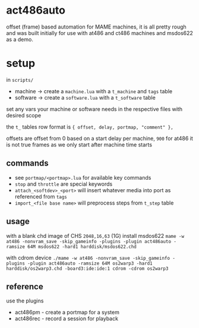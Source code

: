 # act486auto

offset (frame) based automation for MAME machines, it is all pretty rough and was built initially for use with at486 and ct486 machines and msdos622 as a demo.

# setup
in `scripts/`
* machine  -> create a `machine.lua` with a `t_machine` and `tags` table
* software -> create a `software.lua` with a `t_software` table

set any vars your machine or software needs in the respective files with desired scope

the `t_` tables row format is `{ offset, delay, portmap, "comment" },`

offsets are offset from 0 based on a start delay per machine, `900` for at486 it is not true frames as we only start after machine time starts

## commands
* see `portmap/<portmap>.lua` for available key commands
* `stop` and `throttle` are special keywords
* `attach_<softdev>_<port>` will insert whatever media into port as referenced from `tags`
* `import_<file base name>` will preprocess steps from `t_step` table

## usage
with a blank chd image of CHS `2048,16,63` (1G) install msdos622
`mame -w at486 -nonvram_save -skip_gameinfo -plugins -plugin act486auto -ramsize 64M msdos622 -hard1 harddisk/msdos622.chd `

with cdrom device
`./mame -w at486 -nonvram_save -skip_gameinfo -plugins -plugin act486auto -ramsize 64M os2warp3 -hard1 harddisk/os2warp3.chd -board3:ide:ide:1 cdrom -cdrom os2warp3 `

## reference
use the plugins
* act486pm - create a portmap for a system
* act486rec - record a session for playback
